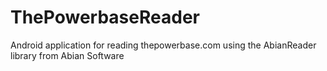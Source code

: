 ThePowerbaseReader
==================

Android application for reading thepowerbase.com using the AbianReader library from Abian Software